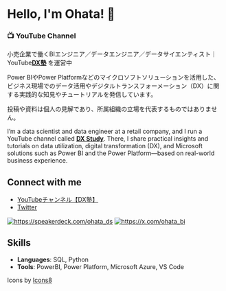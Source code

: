# Hello, I'm Ohata! 👋

### 📺 YouTube Channel

小売企業で働くBIエンジニア／データエンジニア／データサイエンティスト｜YouTube[**DX塾**](https://www.youtube.com/@DX_Study) を運営中

Power BIやPower Platformなどのマイクロソフトソリューションを活用した、ビジネス現場でのデータ活用やデジタルトランスフォーメーション（DX）に関する実践的な知見やチュートリアルを発信しています。

投稿や資料は個人の見解であり、所属組織の立場を代表するものではありません。

I’m a data scientist and data engineer at a retail company, and I run a YouTube channel called [**DX Study**](https://www.youtube.com/@DX_Study). There, I share practical insights and tutorials on data utilization, digital transformation (DX), and Microsoft solutions such as Power BI and the Power Platform—based on real-world business experience.

## Connect with me

- [YouTubeチャンネル【DX塾】](https://www.youtube.com/@DX_Study)
- [Twitter](https://x.com/ohata_ds)

<p align="left">
<a href="https://www.youtube.com/@DX_Study" target="blank"><img align="center" src="https://img.icons8.com/color/48/youtube-play.png" alt="https://speakerdeck.com/ohata_ds" /></a>
<a href="https://x.com/ohata_ds" target="blank"><img align="center" src="https://img.icons8.com/?size=50&id=bG29Ckcdp6YP&format=png&color=000000" alt="https://x.com/ohata_bi" /></a>
</p>

## Skills

- **Languages**: SQL, Python
- **Tools**: PowerBI, Power Platform, Microsoft Azure, VS Code



Icons by [Icons8](https://icons8.com/)
